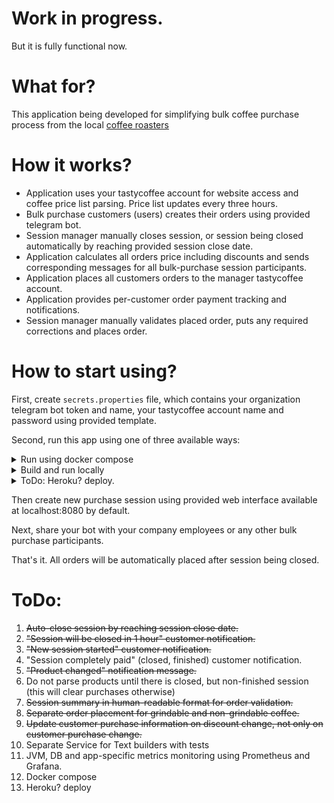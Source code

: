 # Work in progress.
   But it is fully functional now.

# What for?
This application being developed for simplifying bulk coffee purchase process from the local <a href="https://tastycoffee.ru/"> coffee roasters</a>

# How it works?
- Application uses your tastycoffee account for website access and coffee price list parsing. Price list updates every three hours.
- Bulk purchase customers (users) creates their orders using provided telegram bot.
- Session manager manually closes session, or session being closed automatically by reaching provided session close date.
- Application calculates all orders price including discounts and sends corresponding messages for all bulk-purchase session participants.
- Application places all customers orders to the manager tastycoffee account.
- Application provides per-customer order payment tracking and notifications.
- Session manager manually validates placed order, puts any required corrections and places order.

# How to start using?
First, create <code>secrets.properties</code> file, which contains your organization telegram bot token and name, your tastycoffee account name and password using provided template.

Second, run this app using one of three available ways:

<details>
  <summary>Run using docker compose</summary>

   ```sh
   docker compose up
   ```
</details>

<details>
  <summary>Build and run locally</summary>
Please do not forget to install, configure and start all requirement dependencies.

1. Clone the repo
   ``` sh 
   git clone https://github.com/AlxStenshin/TastyCoffeeBulkPurchase.git
   ```
2. Navigate to source dir
   ``` sh
   cd TastyCoffeeBulkPurchase/
   ```
3. Build
   ``` sh
   ./gradlew clean build
   ```
4. Build Jar and start the application
    ```sh
    ./gradlew bootJar && java -jar build/libs/TastyCoffeeBulkPurchase.jar
    ```
</details>

<details>
  <summary>ToDo: Heroku? deploy.</summary>
</details>

Then create new purchase session using provided web interface available at localhost:8080 by default.

Next, share your bot with your company employees or any other bulk purchase participants.

That's it. All orders will be automatically placed after session being closed.

# ToDo:
1) ~~Auto-close session by reaching session close date.~~
2) ~~"Session will be closed in 1 hour" customer notification.~~
3) ~~"New session started" customer notification.~~
4) "Session completely paid" (closed, finished) customer notification.
5) ~~"Product changed" notification message.~~
6) Do not parse products until there is closed, but non-finished session (this will clear purchases otherwise)
7) ~~Session summary in human-readable format for order validation.~~
8) ~~Separate order placement for grindable and non-grindable coffee.~~
9) ~~Update customer purchase information on discount change, not only on customer purchase change.~~
10) Separate Service for Text builders with tests
10) JVM, DB and app-specific metrics monitoring using Prometheus and Grafana.
11) Docker compose
12) Heroku? deploy